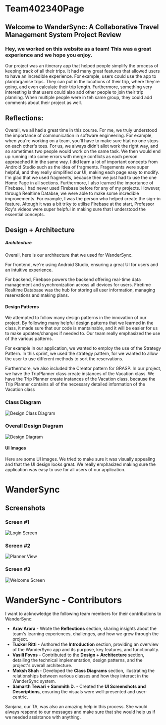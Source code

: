 # Team402340Page

## Welcome to WanderSync: A Collaborative Travel Management System Project Review

### Hey, we worked on this website as a team! This was a great experience and we hope you enjoy.

Our project was an itinerary app that helped people simplify the process of keeping track of all their trips. It had many great features that allowed users to have an incredible experience. For example, users could use the app to plan/organise trips. They can put in the locations of their trip, where they're going, and even calculate their trip length. Furthermore, something very interesting is that users could also add other people to join their trip planning. When multiple people were in teh same group, they could add comments about their project as well.

## Reflections:

Overall, we all had a great time in this course. For me, we truly understood the importance of communication in software engineering. For example, when you're working on a team, you'll have to make sure htat no one steps on each other's toes. For us, we always didn't allot work the right way, and so sometimes two people would work on the same task. We then would end up running into some errors with merge conflicts as each person approached it in the same way. I did learn a lot of important concepts from Android Studio such as the idea of fragments. Fragements were super helpful, and they really simplified our UI, making each page easy to modify. I'm glad that we used fragments, because then we just had to use the one Home Page in all sections. Furthermore, I also learned the importance of Firebase. I had never used Firebase before for any of my projects. However, through Realtime Databse, we were able to make some incredible improvements. For example, I was the person who helped create the sign-in feature. Altough it was a bit triky to utilise Firebase at the start, Professor Roy's videos were super helpful in making sure that I understood the essential concepts. 

## Design + Architecture

##### Architecture
Overall, here is our architecture that we used for WanderSync.

For frontend, we're using Android Studio, ensuring a great UI for users and an intuitive experience.

For backend, Firebase powers the backend offering real-time data management and synchronization across all devices for users. Firetime Realtime Database was the hub for storing all user information, managing reservations and making plans.

#### Design Patterns

We attempted to follow many design patterns in the innovation of our project. By following many helpful design patterns that we learned in the class, it made sure that our code is mantainable, and it will be easier for us to make updates/changes if needed to. Our team really emphasized the use of the various patterns.

For example in our application, we wanted to employ the use of the Strategy Pattern.  In this sprint, we used the strategy pattern, for we wanted to allow the user to use different methods to sort the reservations. 

Furthermore, we also included the Creator pattern for GRASP. In our project, we have the TripPlanner class create instances of the Vacation class. We have the Trip Planner create instances of the Vacation class, because the Trip Planner contains all of the necessary detailed information of the Vacation class


### Class Diagram

![Design Class Diagram](images/Design_Class_Diagram.png "Design Class Diagram")

### Overall Design Diagram
![Design Diagram](images/Design_Diagram.png "Design Diagram Arav Arora")


####  UI Images

Here are some UI images. We tried to make sure it was visually appealing and that the UI design looks great. We really emphasized making sure the application was easy to use for all users of our application.

# WanderSync

## Screenshots

###  Screen #1
![Login Screen](images/new_sc2.PNG "Login Screen")

### Screen #2
![Planner View](images/new_sc3.PNG "Planner View")

### Screen #3
![Welcome Screen](images/new_sc4.PNG "Welcome Screen")

# WanderSync - Contributors
I want to acknowledge the following team members for their contributions to WanderSync:

- **Arav Arora** - Wrote the **Reflections** section, sharing insights about the team's learning experiences, challenges, and how we grew through the project.
- **Tucker Ritti** - Authored the **Introduction** section, providing an overview of the WanderSync app and its purpose, key features, and functionality.
- **Vasili Fovos** - Contributed to the **Design + Architecture** section, detailing the technical implementation, design patterns, and the project's overall architecture.
- **Moksh Shah** - Developed the **Class Diagrams** section, illustrating the relationships between various classes and how they interact in the WanderSync system.
- **Samarth Tewari + Sammith D.** - Created the **UI Screenshots and Descriptions**, ensuring the visuals were well-presented and user-centric.


Sanjana, our TA, was also an amazing help in this process. She would always respond to our messages and make sure that she would help us if we needed assistance with anything.

